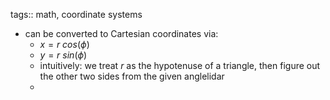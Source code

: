 tags:: math, coordinate systems

- can be converted to Cartesian coordinates via:
	- $x = r\ cos(\phi)$
	- $y = r\ sin(\phi)$
	- intuitively: we treat $r$ as the hypotenuse of a triangle, then figure out the other two sides from the given anglelidar
	-